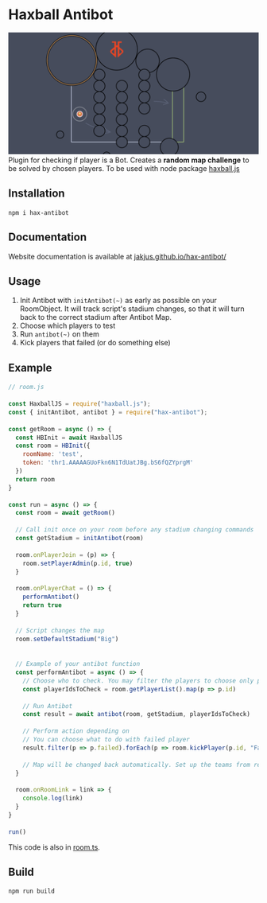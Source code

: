 # Haxball Antibot
![Antibot Map](./images/map.png)
Plugin for checking if player is a Bot. Creates a **random map challenge** to be solved by chosen players. To be used with node package [haxball.js](https://github.com/mertushka/haxball.js)

## Installation
```
npm i hax-antibot
```

## Documentation
Website documentation is available at [jakjus.github.io/hax-antibot/](https://jakjus.github.io/hax-antibot/)

## Usage
1. Init Antibot with `initAntibot(~)` as early as possible on your RoomObject. It will track script's stadium changes, so that it will turn back to the correct stadium after Antibot Map. 
2. Choose which players to test
3. Run `antibot(~)` on them
4. Kick players that failed (or do something else)

## Example

```js
// room.js

const HaxballJS = require("haxball.js");
const { initAntibot, antibot } = require("hax-antibot");

const getRoom = async () => {
  const HBInit = await HaxballJS
  const room = HBInit({
    roomName: 'test',
    token: 'thr1.AAAAAGUoFkn6N1TdUatJBg.bS6fQZYprgM'
  })
  return room
}

const run = async () => {
  const room = await getRoom()

  // Call init once on your room before any stadium changing commands
  const getStadium = initAntibot(room)

  room.onPlayerJoin = (p) => {
    room.setPlayerAdmin(p.id, true)
  }
  
  room.onPlayerChat = () => {
    performAntibot()
    return true
  }

  // Script changes the map
  room.setDefaultStadium("Big")


  // Example of your antibot function
  const performAntibot = async () => {
    // Choose who to check. You may filter the players to choose only players which are not AFK.
    const playerIdsToCheck = room.getPlayerList().map(p => p.id)

    // Run Antibot
    const result = await antibot(room, getStadium, playerIdsToCheck)

    // Perform action depending on 
    // You can choose what to do with failed player
    result.filter(p => p.failed).forEach(p => room.kickPlayer(p.id, "Failed reaching the green zone.", false))

    // Map will be changed back automatically. Set up the teams from remaining players and start the game.
  }

  room.onRoomLink = link => {
    console.log(link)
  }
}

run()
```

This code is also in [room.ts](example/room.ts).

## Build
```
npm run build
```
